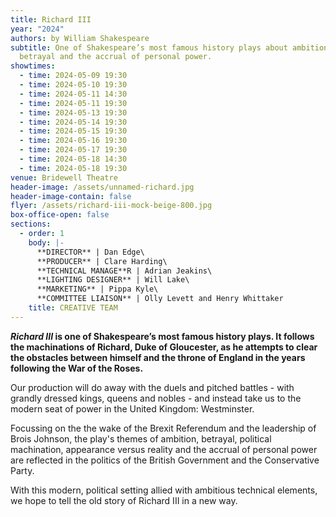 ```yaml
---
title: Richard III
year: "2024"
authors: by William Shakespeare
subtitle: One of Shakespeare’s most famous history plays about ambition,
  betrayal and the accrual of personal power.
showtimes:
  - time: 2024-05-09 19:30
  - time: 2024-05-10 19:30
  - time: 2024-05-11 14:30
  - time: 2024-05-11 19:30
  - time: 2024-05-13 19:30
  - time: 2024-05-14 19:30
  - time: 2024-05-15 19:30
  - time: 2024-05-16 19:30
  - time: 2024-05-17 19:30
  - time: 2024-05-18 14:30
  - time: 2024-05-18 19:30
venue: Bridewell Theatre
header-image: /assets/unnamed-richard.jpg
header-image-contain: false
flyer: /assets/richard-iii-mock-beige-800.jpg
box-office-open: false
sections:
  - order: 1
    body: |-
      **DIRECTOR** | Dan Edge\
      **PRODUCER** | Clare Harding\
      **TECHNICAL MANAGE**R | Adrian Jeakins\
      **LIGHTING DESIGNER** | Will Lake\
      **MARKETING** | Pippa Kyle\
      **COMMITTEE LIAISON** | Olly Levett and Henry Whittaker
    title: CREATIVE TEAM
---
```

***Richard III* is one of Shakespeare’s most famous history plays. It follows the machinations of Richard, Duke of Gloucester, as he attempts to clear the obstacles between himself and the throne of England in the years following the War of the Roses.**

Our production will do away with the duels and pitched battles - with grandly dressed kings, queens and nobles - and instead take us to the modern seat of power in the United Kingdom: Westminster. 

Focussing on the the wake of the Brexit Referendum and the leadership of Brois Johnson, the play's themes of ambition, betrayal, political machination, appearance versus reality and the accrual of personal power are reflected in the politics of the British Government and the Conservative Party. 

With this modern, political setting allied with ambitious technical elements, we hope to tell the old story of Richard III in a new way.